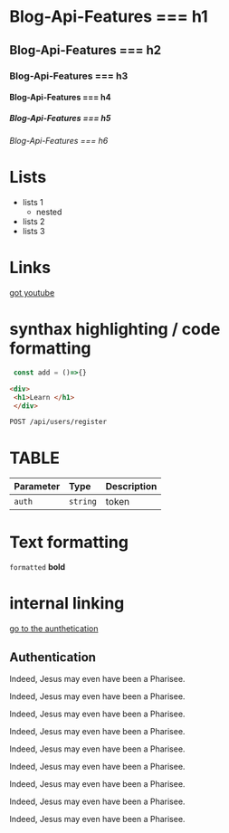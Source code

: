 # Blog-Api-Features === h1
## Blog-Api-Features === h2
### Blog-Api-Features === h3
#### Blog-Api-Features === h4
##### Blog-Api-Features === h5
###### Blog-Api-Features === h6

# Lists
- lists 1
  - nested
- lists 2
- lists 3

# Links
[got youtube](www.youtube)

# synthax highlighting / code formatting 
```javascript
 const add = ()=>{}
```

```html
<div>
 <h1>Learn </h1>
 </div>
```

```http
POST /api/users/register
```

# TABLE

| Parameter| Type| Description|
| :--------|:----|:-----------|
| `auth`   | `string`| token  |


# Text formatting

`formatted`
__bold__

# internal linking

[go to the aunthetication](#Authentication)

## Authentication 
Indeed, Jesus may even have been a Pharisee.

Indeed, Jesus may even have been a Pharisee.

Indeed, Jesus may even have been a Pharisee.

Indeed, Jesus may even have been a Pharisee.

Indeed, Jesus may even have been a Pharisee.

Indeed, Jesus may even have been a Pharisee.

Indeed, Jesus may even have been a Pharisee.

Indeed, Jesus may even have been a Pharisee.

Indeed, Jesus may even have been a Pharisee.
























